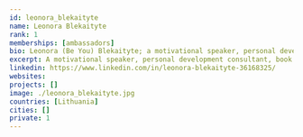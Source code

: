 ```yaml
---
id: leonora_blekaityte
name: Leonora Blekaityte
rank: 1
memberships: [ambassadors]
bio: Leonora (Be You) Blekaityte; a motivational speaker, personal development consultant, book author, creator of femininity unleashing techniques and certified body consiousness technique NIA trainer. Leonora successfully completed different psychological studies and is closely collaborating with recognized psychologists, therapists and scientists. Leonora specializes in human personal growth and especially focuses on women psychology and spirituality. Leonora has been been delivering trainings, seminars, individual consultations, group meditations, giving speeches and organizing retreats all over the world. Ambassador fell in love with Threefold ThreeFold Foundation is a world empowering project. I believe in it’s vision and actions, which helps to connect the world in a more eco friendly, decentralized and independent way, helping the world to be a better place.
excerpt: A motivational speaker, personal development consultant, book author, creator of femininity unleashing techniques.
linkedin: https://www.linkedin.com/in/leonora-blekaityte-36168325/
websites: 
projects: []
image: ./leonora_blekaityte.jpg
countries: [Lithuania]
cities: []
private: 1
---
```

